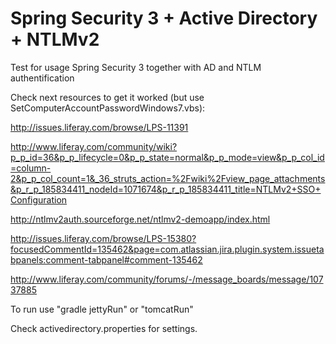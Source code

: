 Spring Security 3 + Active Directory + NTLMv2
===========================================

Test for usage Spring Security 3 together with AD and NTLM authentification

Check next resources to get it worked (but use SetComputerAccountPasswordWindows7.vbs):


http://issues.liferay.com/browse/LPS-11391

http://www.liferay.com/community/wiki?p_p_id=36&p_p_lifecycle=0&p_p_state=normal&p_p_mode=view&p_p_col_id=column-2&p_p_col_count=1&_36_struts_action=%2Fwiki%2Fview_page_attachments&p_r_p_185834411_nodeId=1071674&p_r_p_185834411_title=NTLMv2+SSO+Configuration

http://ntlmv2auth.sourceforge.net/ntlmv2-demoapp/index.html

http://issues.liferay.com/browse/LPS-15380?focusedCommentId=135462&page=com.atlassian.jira.plugin.system.issuetabpanels:comment-tabpanel#comment-135462

http://www.liferay.com/community/forums/-/message_boards/message/10737885

To run use "gradle jettyRun" or "tomcatRun"

Check activedirectory.properties for settings.

